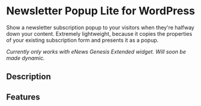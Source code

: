 # Newsletter Popup Lite for WordPress

Show a newsletter subscription popup to your visitors when they're halfway down your content. Extremely lightweight, because it copies the properties of your existing subscription form and presents it as a popup.

*Currently only works with eNews Genesis Extended widget. Will soon be made dynamic.*

## Description

## Features
